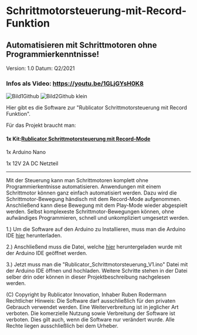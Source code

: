 # Schrittmotorsteuerung-mit-Record-Funktion

## Automatisieren mit Schrittmotoren ohne Programmierkenntnisse!

Version: 1.0 
Datum: Q2/2021

### Infos als Video: https://youtu.be/1GLjGYsH0K8

![Bild1Github](https://user-images.githubusercontent.com/88074525/128541693-08dbbe73-fd18-4f83-a0e8-5ca66fbf0264.png)
![Bild2Github klein](https://user-images.githubusercontent.com/88074525/128542330-0e08cf18-ec22-4a1b-a347-cdd9624a0e67.png)


Hier gibt es die Software zur "Rublicator Schrittmotorsteuerung mit Record Funktion".


Für das Projekt braucht man:
#### 1x Kit:[Rublicator Schrittmotorsteuerung mit Record-Mode](https://getmakerstuff.de/Kit-Rublicator-Schrittmotorsteuerung-mit-Record-Mode/a76983472_u16002/)

1x Arduino Nano

1x 12V 2A DC Netzteil

***

Mit der Steuerung kann man Schrittmotoren komplett ohne Programmierkentnisse automatisieren.
Anwendungen mit einem Schrittmotor können ganz einfach automatisiert werden. Dazu wird die Schrittmotor-Bewegung händisch mit dem Record-Mode aufgenommen. Anschließend kann diese Bewegung mit dem Play-Mode wieder abgespielt werden. Selbst komplexeste Schrittmotor-Bewegungen können, ohne aufwändiges Programmieren, schnell und unkompliziert umgesetzt werden.

1.) Um die Software auf den Arduino zu Installieren, muss
man die Arduino IDE [hier](https://www.arduino.cc/en/software) herunterladen.

2.) Anschließend muss die Datei, welche [hier](https://github.com/Rublicator/Schrittmotorsteuerung-mit-Record-Funktion/archive/refs/heads/main.zip) heruntergeladen wurde mit der Arduino IDE geöffnet werden.

3.) Jetzt muss man die "Rublicator_Schrittmotorsteuerung_V1.ino" Datei mit der Arduino IDE öffnen und hochladen.
    Weitere Schritte stehen in der Datei  selber drin oder können in dieser Projektbeschreibung nachgelesen werden. 




(C) Copyright by Rublicator Innovation, Inhaber Ruben Rodermann
Rechtlicher Hinweis: 
Die Software darf ausschließlich für den privaten Gebrauch verwendet werden. 
Eine Weiterverbreitung ist in jeglicher Art verboten. Die komerzielle Nutzung 
sowie Verbreitung der Software ist verboten. Dies gilt auch, wenn die Software 
nur verändert wurde. Alle Rechte liegen ausschließlich bei dem Urheber.

